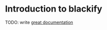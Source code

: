 # Introduction to blackify

TODO: write [great documentation](http://jacobian.org/writing/what-to-write/)
